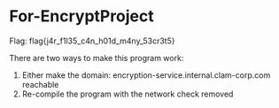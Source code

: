 # For-EncryptProject

Flag: flag{j4r_f1l35_c4n_h01d_m4ny_53cr3t5}


There are two ways to make this program work:

1. Either make the domain: encryption-service.internal.clam-corp.com reachable
2. Re-compile the program with the network check removed
